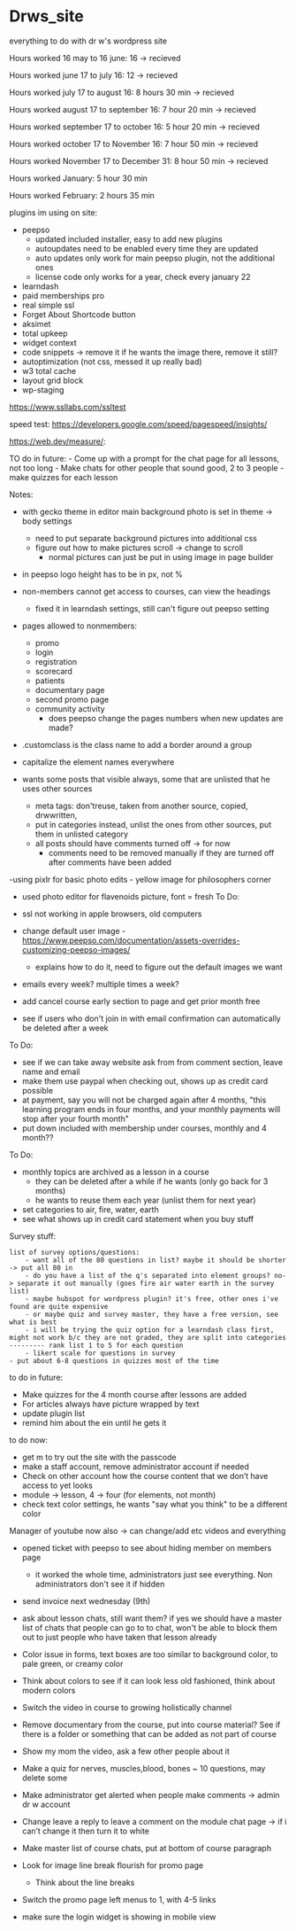 # Drws_site
everything to do with dr w's wordpress site


Hours worked 16 may to 16 june: 16 ->  recieved
 
Hours worked  june 17 to july 16: 12 -> recieved
 
Hours worked july 17 to august 16: 8 hours 30 min -> recieved
 
Hours worked august 17 to september 16: 7 hour 20 min -> recieved 
 
Hours worked september 17 to  october 16: 5 hour 20 min -> recieved
  
Hours worked october 17 to November 16:  7 hour 50 min -> recieved

Hours worked November 17 to December 31: 8 hour 50 min -> recieved

Hours worked January: 5 hour 30 min

Hours worked February: 2 hours 35 min
 
plugins im using on site:

- peepso
	- updated included installer, easy to add new plugins
	- autoupdates need to be enabled every time they are updated
	- auto updates only work for main peepso plugin, not the additional ones
	- license code only works for a year, check every january 22
- learndash 
- paid memberships pro
- real simple ssl 
- Forget About Shortcode button 
- aksimet
- total upkeep
- widget context 
- code snippets -> remove it if he wants the image there, remove it still?
- autoptimization (not css, messed it up really bad)
- w3 total cache
- layout grid block
- wp-staging

https://www.ssllabs.com/ssltest


speed test:
https://developers.google.com/speed/pagespeed/insights/

https://web.dev/measure/:

TO do in future:
	- Come up with a prompt for the chat page for all lessons, not too long
	- Make chats for other people that sound good, 2 to 3 people
	- make quizzes for each lesson 

Notes:

- with gecko theme in editor main background photo is set in theme -> body settings
	- need to put separate background pictures into additional css
	- figure out how to make pictures scroll -> change to scroll
		- normal pictures can just be put in using image in page builder
- in peepso logo height has to be in px, not %
- non-members cannot get access to courses, can view the headings 
 	- fixed it in learndash settings, still can't figure out peepso setting
- pages allowed to nonmembers:
	- promo
	- login
	- registration
	- scorecard
	- patients
	- documentary page
	- second promo page
	- community activity
		- does peepso change the pages numbers when new updates are made?

	
- .customclass is the class name to add a border around a group
- capitalize the element names everywhere

- wants some posts that visible always, some that are unlisted that he uses other sources
	- meta tags: don'treuse, taken from another source, copied, drwwritten, 
	- put in categories instead, unlist the ones from other sources, put them in unlisted category
	- all posts should have comments turned off -> for now
		- comments need to be removed manually if they are turned off after comments have been added


-using pixlr for basic photo edits
	- yellow image for philosophers corner
- used photo editor for flavenoids picture, font = fresh
To Do:

- ssl not working in apple browsers, old computers
- change default user image
	-https://www.peepso.com/documentation/assets-overrides-customizing-peepso-images/ 
	- explains how to do it, need to figure out the default images we want
- emails every week? multiple times a week?
- add cancel course early section to page and get prior month free
- see if users who don't join in with email confirmation can automatically be deleted after a week



To Do:


- see if we can take away website ask from from comment section, leave name and email
- make them use paypal when checking out, shows up as credit card possible
- at payment, say you will not be charged again after 4 months, "this learning program ends in four months, and your monthly payments will stop after your fourth month"
- put down included with membership under courses, monthly and 4 month??



To Do:
- monthly topics are archived as a lesson in a course
	- they can be deleted after a while if he wants (only go back for 3 months)
	- he wants to reuse them each year (unlist them for next year)
- set categories to air, fire, water, earth
- see what shows up in credit card statement when you buy stuff

Survey stuff:

	list of survey options/questions:
		- want all of the 80 questions in list? maybe it should be shorter -> put all 80 in
		- do you have a list of the q's separated into element groups? no-> separate it out manually (goes fire air water earth in the survey list)
		- maybe hubspot for wordpress plugin? it's free, other ones i've found are quite expensive
		- or maybe quiz and survey master, they have a free version, see what is best
		- i will be trying the quiz option for a learndash class first, might not work b/c they are not graded, they are split into categories
	--------- rank list 1 to 5 for each question
		- likert scale for questions in survey
	- put about 6-8 questions in quizzes most of the time

to do in future:
- Make quizzes for the 4 month course after lessons are added
- For articles always have picture wrapped by text
- update plugin list
- remind him about the ein until he gets it

to do now:
- get m to try out the site with the passcode
- make a staff account, remove administrator account if needed
- Check on other account how the course content that we don’t have access to yet looks
- module ->  lesson, 4 -> four (for elements, not month)
- check text color settings, he wants "say what you think" to be a different color


Manager of youtube now also -> can change/add etc videos and everything

- opened ticket with peepso to see about hiding member on members page
	- it worked the whole time, administrators just see everything.  Non administrators don't see it if hidden

- send invoice next wednesday (9th)




- ask about lesson chats, still want them? if yes we should have a master list of chats that people can go to to chat, won't be able to block them out to just people who have taken that lesson already
- Color issue in forms, text boxes are too similar to background color, to pale green, or creamy color
- Think about colors to see if it can look less old fashioned, think about modern colors
- Switch the video in course to growing holistically channel



- Remove documentary from the course, put into course material? See if there is a folder or something that can be added as not part of course
- Show my mom the video, ask a few other people about it
- Make a quiz for nerves, muscles,blood, bones  ~ 10 questions, may delete some
- Make administrator get alerted when people make comments -> admin dr w account
- Change leave a reply to leave a comment on the module chat page -> if i can’t change it then turn it to white
- Make master list of course chats, put at bottom of course paragraph
- Look for image line break flourish for promo page
	- Think about the line breaks
- Switch the promo page left menus to 1, with 4-5 links
- make sure the login widget is showing in mobile view
